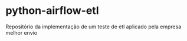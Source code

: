 # python-airflow-etl
Repositório da implementação de um teste de etl aplicado pela empresa melhor envio
